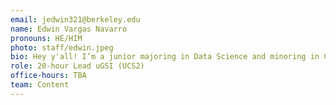 ```yaml
---
email: jedwin321@berkeley.edu
name: Edwin Vargas Navarro
pronouns: HE/HIM
photo: staff/edwin.jpeg
bio: Hey y'all! I’m a junior majoring in Data Science and minoring in CalTeach. I enjoy going on runs, biking, and playing video games with friends.
role: 20-hour Lead uGSI (UCS2)
office-hours: TBA
team: Content
---
```

